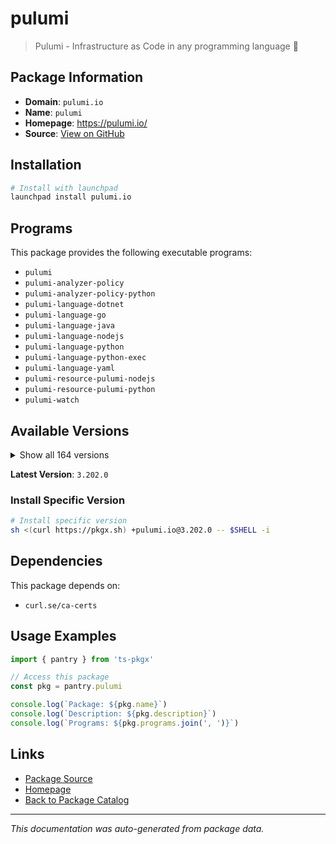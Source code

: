 # pulumi

> Pulumi - Infrastructure as Code in any programming language 🚀

## Package Information

- **Domain**: `pulumi.io`
- **Name**: `pulumi`
- **Homepage**: https://pulumi.io/
- **Source**: [View on GitHub](https://github.com/pkgxdev/pantry/tree/main/projects/pulumi.io/package.yml)

## Installation

```bash
# Install with launchpad
launchpad install pulumi.io
```

## Programs

This package provides the following executable programs:

- `pulumi`
- `pulumi-analyzer-policy`
- `pulumi-analyzer-policy-python`
- `pulumi-language-dotnet`
- `pulumi-language-go`
- `pulumi-language-java`
- `pulumi-language-nodejs`
- `pulumi-language-python`
- `pulumi-language-python-exec`
- `pulumi-language-yaml`
- `pulumi-resource-pulumi-nodejs`
- `pulumi-resource-pulumi-python`
- `pulumi-watch`

## Available Versions

<details>
<summary>Show all 164 versions</summary>

- `3.202.0`, `3.201.0`, `3.200.0`, `3.199.0`, `3.198.0`
- `3.197.0`, `3.196.0`, `3.195.0`, `3.194.0`, `3.193.0`
- `3.192.0`, `3.191.0`, `3.190.0`, `3.189.0`, `3.188.0`
- `3.187.0`, `3.186.0`, `3.185.0`, `3.184.0`, `3.183.0`
- `3.182.0`, `3.181.0`, `3.180.0`, `3.178.0`, `3.177.0`
- `3.176.0`, `3.175.0`, `3.174.0`, `3.173.0`, `3.172.0`
- `3.171.0`, `3.170.0`, `3.169.0`, `3.168.0`, `3.167.0`
- `3.166.0`, `3.165.0`, `3.163.0`, `3.162.0`, `3.161.0`
- `3.158.0`, `3.157.0`, `3.156.0`, `3.155.0`, `3.154.0`
- `3.153.1`, `3.153.0`, `3.152.0`, `3.151.0`, `3.150.0`
- `3.149.0`, `3.148.0`, `3.147.0`, `3.146.0`, `3.145.0`
- `3.144.1`, `3.144.0`, `3.143.0`, `3.142.0`, `3.141.0`
- `3.140.0`, `3.139.0`, `3.138.0`, `3.137.0`, `3.136.1`
- `3.136.0`, `3.135.1`, `3.135.0`, `3.134.1`, `3.134.0`
- `3.133.0`, `3.132.0`, `3.131.0`, `3.130.0`, `3.129.0`
- `3.128.0`, `3.127.0`, `3.126.0`, `3.125.0`, `3.124.0`
- `3.123.0`, `3.122.0`, `3.121.0`, `3.120.0`, `3.119.0`
- `3.118.0`, `3.117.0`, `3.116.1`, `3.116.0`, `3.115.2`
- `3.115.1`, `3.115.0`, `3.114.0`, `3.113.3`, `3.113.2`
- `3.113.1`, `3.113.0`, `3.112.0`, `3.111.1`, `3.111.0`
- `3.110.0`, `3.109.0`, `3.108.1`, `3.108.0`, `3.107.0`
- `3.106.0`, `3.105.0`, `3.104.2`, `3.104.1`, `3.104.0`
- `3.103.1`, `3.103.0`, `3.102.0`, `3.101.1`, `3.101.0`
- `3.100.0`, `3.99.0`, `3.98.0`, `3.97.0`, `3.96.2`
- `3.96.1`, `3.96.0`, `3.95.0`, `3.94.2`, `3.94.1`
- `3.94.0`, `3.93.0`, `3.92.0`, `3.91.1`, `3.91.0`
- `3.90.1`, `3.90.0`, `3.89.0`, `3.88.1`, `3.88.0`
- `3.87.0`, `3.86.0`, `3.85.0`, `3.84.0`, `3.83.0`
- `3.82.1`, `3.82.0`, `3.81.0`, `3.80.0`, `3.79.0`
- `3.78.1`, `3.78.0`, `3.77.1`, `3.77.0`, `3.76.1`
- `3.76.0`, `3.75.0`, `3.74.0`, `3.73.0`, `3.72.2`
- `3.72.1`, `3.72.0`, `3.71.0`, `3.70.0`, `3.69.0`
- `3.68.0`, `3.67.1`, `3.67.0`, `3.66.0`

</details>

**Latest Version**: `3.202.0`

### Install Specific Version

```bash
# Install specific version
sh <(curl https://pkgx.sh) +pulumi.io@3.202.0 -- $SHELL -i
```

## Dependencies

This package depends on:

- `curl.se/ca-certs`

## Usage Examples

```typescript
import { pantry } from 'ts-pkgx'

// Access this package
const pkg = pantry.pulumi

console.log(`Package: ${pkg.name}`)
console.log(`Description: ${pkg.description}`)
console.log(`Programs: ${pkg.programs.join(', ')}`)
```

## Links

- [Package Source](https://github.com/pkgxdev/pantry/tree/main/projects/pulumi.io/package.yml)
- [Homepage](https://pulumi.io/)
- [Back to Package Catalog](../../package-catalog.md)

---

*This documentation was auto-generated from package data.*
